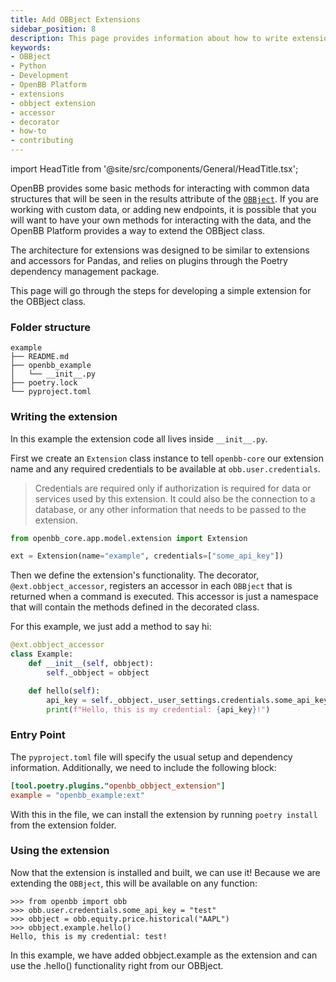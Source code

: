 ```yaml
---
title: Add OBBject Extensions
sidebar_position: 8
description: This page provides information about how to write extensions for the OpenBB OBBject class.
keywords:
- OBBject
- Python
- Development
- OpenBB Platform
- extensions
- obbject extension
- accessor
- decorator
- how-to
- contributing
---
```


import HeadTitle from '@site/src/components/General/HeadTitle.tsx';

<HeadTitle title="Add OBBject Extensions - How-To | OpenBB Platform Docs" />

OpenBB provides some basic methods for interacting with common data structures that will be seen in the results attribute of the [`OBBject`](platform/explanation/obbject.md).
If you are working with custom data, or adding new endpoints, it is possible that you will want to have your own methods for interacting with the data, and the OpenBB Platform provides a way to extend the OBBject class.

The architecture for extensions was designed to be similar to extensions and accessors for Pandas, and relies on plugins through the Poetry dependency management package.

This page will go through the steps for developing a simple extension for the OBBject class.

### Folder structure

```shell
example
├── README.md
├── openbb_example
│   └── __init__.py
├── poetry.lock
└── pyproject.toml
```

### Writing the extension

In this example the extension code all lives inside `__init__.py`.

First we create an `Extension` class instance to tell `openbb-core` our extension name and any required credentials to be available at `obb.user.credentials`.

> Credentials are required only if authorization is required for data or services used by this extension.
> It could also be the connection to a database, or any other information that needs to be passed to the extension.

```python
from openbb_core.app.model.extension import Extension

ext = Extension(name="example", credentials=["some_api_key"])
```

Then we define the extension's functionality. The decorator, `@ext.obbject_accessor`, registers an accessor in each `OBBject` that is returned when a command is executed. This accessor is just a namespace that will contain the methods defined in the decorated class.

For this example, we just add a method to say hi:

```python
@ext.obbject_accessor
class Example:
    def __init__(self, obbject):
        self._obbject = obbject

    def hello(self):
        api_key = self._obbject._user_settings.credentials.some_api_key.get_secret_value()
        print(f"Hello, this is my credential: {api_key}!")
```

### Entry Point

The `pyproject.toml` file will specify the usual setup and dependency information. Additionally, we need to include the following block:

```toml
[tool.poetry.plugins."openbb_obbject_extension"]
example = "openbb_example:ext"
```

With this in the file, we can install the extension by running `poetry install` from the extension folder.

### Using the extension

Now that the extension is installed and built, we can use it! Because we are extending the `OBBject`, this will be available on any function:

```shell
>>> from openbb import obb
>>> obb.user.credentials.some_api_key = "test"
>>> obbject = obb.equity.price.historical("AAPL")
>>> obbject.example.hello()
Hello, this is my credential: test!
```

In this example, we have added obbject.example as the extension and can use the .hello() functionality right from our OBBject.
